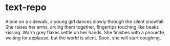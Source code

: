 # text-repo
Alone on a sidewalk, a young girl dances slowly through the silent snowfall. She raises her arms, arcing them together, fingertips touching like beaks kissing. Warm grey flakes settle on her hands. She finishes with a pirouette, waiting for applause, but the world is silent.
Soon, she will start coughing.

